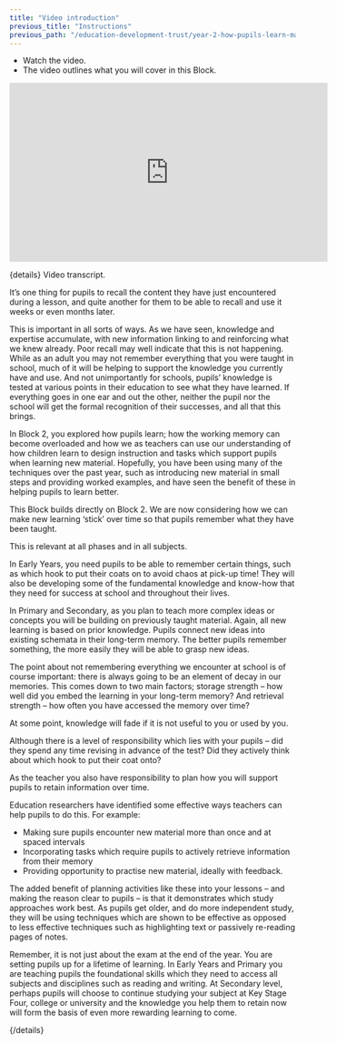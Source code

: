 ```yaml
---
title: "Video introduction"
previous_title: "Instructions"
previous_path: "/education-development-trust/year-2-how-pupils-learn-making-it-stick/intro-ect-instructions"
---
```


- Watch the video.
- The video outlines what you will cover in this Block.

<iframe width="560" height="315" src="https://www.youtube.com/embed/14VyqJ4vAsk" title="YouTube video player" frameborder="0" allow="accelerometer; autoplay; clipboard-write; encrypted-media; gyroscope; picture-in-picture; web-share" allowfullscreen></iframe>

{details}
Video transcript.

It’s one thing for pupils to recall the content they have just encountered
during a lesson, and quite another for them to be able to recall and use it
weeks or even months later.

This is important in all sorts of ways. As we have seen, knowledge and
expertise accumulate, with new information linking to and reinforcing what we
knew already. Poor recall may well indicate that this is not happening. While
as an adult you may not remember everything that you were taught in school,
much of it will be helping to support the knowledge you currently have and
use. And not unimportantly for schools, pupils’ knowledge is tested at various
points in their education to see what they have learned. If everything goes in
one ear and out the other, neither the pupil nor the school will get the
formal recognition of their successes, and all that this brings.

In Block 2, you explored how pupils learn; how the working memory can become
overloaded and how we as teachers can use our understanding of how children
learn to design instruction and tasks which support pupils when learning new
material. Hopefully, you have been using many of the techniques over the past
year, such as introducing new material in small steps and providing worked
examples, and have seen the benefit of these in helping pupils to learn
better. 

This Block builds directly on Block 2. We are now considering how we can make
new learning ‘stick’ over time so that pupils remember what they have been
taught. 

This is relevant at all phases and in all subjects.

In Early Years, you need pupils to be able to remember certain things, such as
which hook to put their coats on to avoid chaos at pick-up time! They will
also be developing some of the fundamental knowledge and know-how that they
need for success at school and throughout their lives.

In Primary and Secondary, as you plan to teach more complex ideas or concepts
you will be building on previously taught material. Again, all new learning is
based on prior knowledge. Pupils connect new ideas into existing schemata in
their long-term memory. The better pupils remember something, the more easily
they will be able to grasp new ideas. 

The point about not remembering everything we encounter at school is of course
important: there is always going to be an element of decay in our memories.
This comes down to two main factors; storage strength – how well did you embed
the learning in your long-term memory? And retrieval strength – how often you
have accessed the memory over time?

At some point, knowledge will fade if it is not useful to you or used by you.

Although there is a level of responsibility which lies with your pupils
– did they spend any time revising in advance of the test?
Did they actively think about which hook to put their coat onto?

As the teacher you also have responsibility to plan how you will support
pupils to retain information over time. 

Education researchers have identified some effective ways teachers can help
pupils to do this. For example:

- Making sure pupils encounter new material more than once and at spaced intervals 
- Incorporating tasks which require pupils to actively retrieve information from their memory 
- Providing opportunity to practise new material, ideally with feedback.

The added benefit of planning activities like these into your lessons – and
making the reason clear to pupils – is that it demonstrates which study
approaches work best. As pupils get older, and do more independent study, they
will be using techniques which are shown to be effective as opposed to less
effective techniques such as highlighting text or passively re-reading pages of
notes. 

Remember, it is not just about the exam at the end of the year. You are
setting pupils up for a lifetime of learning. In Early Years and Primary you
are teaching pupils the foundational skills which they need to access all
subjects and disciplines such as reading and writing. At Secondary level,
perhaps pupils will choose to continue studying your subject at Key Stage
Four, college or university and the knowledge you help them to retain now will
form the basis of even more rewarding learning to come.

 {/details}
